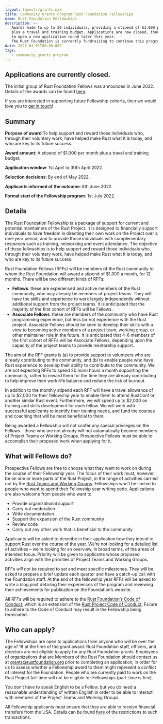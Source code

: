 ```yaml
---
layout: layouts/grants.njk
title: Community Grants Program Rust Foundation Fellowships
name: Rust Foundation Fellowships
description: >-
   Awards made to up to 20 individuals, providing a stipend of $1,000 per month
   plus a travel and training budget. Applications are now closed, though we intend 
   to open a new application round later this year. 
   The Rust Foundation is currently fundraising to continue this program.
date: 2022-04-01T00:00:00Z
tags:
   - community grants program
---
```

## Applications are currently closed.

The initial group of Rust Foundation Fellows was announced in June 2022. Details of the awards can be found [here](https://foundation.rust-lang.org/news/2022-06-14-community-grants-program-awards-announcement/).

If you are interested in supporting future Fellowship cohorts, then we would love you to [get in touch](https://foundation.rust-lang.org/info/contact/)\!

## Summary

**Purpose of award**\:To help support and reward those individuals who, through their voluntary work, have helped make Rust what it is today, and who are key to its future success.

**Award amount**\: A stipend of $1,000 per month plus a travel and training budget.

**Application window**\: 1st April to 30th April 2022.

**Selection decisions**\: By end of May 2022.

**Applicants informed of the outcome**\: 8th June 2022.

**Formal start of the Fellowship program**\: 1st July 2022.

## Details

The Rust Foundation Fellowship is a package of support for current and potential maintainers of the Rust Project. It is designed to financially support individuals to have freedom in directing their own work on the Project over a one-year period, and to provide those individuals with complementary resources such as training, networking and event attendance. The objective of these fellowships is to help support and reward those individuals who, through their voluntary work, have helped make Rust what it is today, and who are key to its future success.

Rust Foundation Fellows (RFFs) will be members of the Rust community to whom the Rust Foundation will award a stipend of $1,000 a month, for 12 months. There will be two different kinds of RFFs:

* **Fellows**\: these are experienced and active members of the Rust community, who may already be members of project teams. They will have the skills and experience to work largely independently without additional support from the project teams. It is anticipated that the majority of the first cohort of RFFs will be Fellows.
* **Associate Fellows**\: these are members of the community who have Rust programming experience, but less (or no) experience with the Rust project. Associate Fellows should be keen to develop their skills with a view to becoming active members of a project team, working group, or other maintainer role in the future. It is anticipated that 4-6 members of the first cohort of RFFs will be Associate Fellows, depending upon the capacity of the project teams to provide mentorship support.

The aim of the RFF grants is (a) to provide support to volunteers who are already contributing to the community, and (b) to enable people who have Rust experience to develop their ability to contribute to the community. We are not expecting RFFs to spend 20 *more* hours a month supporting the community, rather to reward them for the time they are already contributing to help improve their work-life balance and reduce the risk of burnout.

In addition to the monthly stipend each RFF will have a travel allowance of up to $2,000 for their fellowship year to enable them to attend RustConf or another similar Rust event. Furthermore, we will spend up to $2,000 on training and skills development for each fellow. We will work with successful applicants to identify their training needs, and fund the courses and coaching that will be most beneficial to them.

Being awarded a Fellowship will not confer any special privileges on the Fellows - those who are not already will not automatically become members of Project Teams or Working Groups. Prospective Fellows must be able to accomplish their proposed work when applying for it.

## What will Fellows do?

Prospective Fellows are free to choose what they want to work on during the course of their Fellowship year. The focus of their work must, however, be on one or more parts of the Rust Project, in the range of activities carried out by the [Rust Teams and Working Groups](https://www.rust-lang.org/governance). Fellowships won’t be limited to people who want to spend their Fellowship year writing code. Applications are also welcome from people who want to:

* Provide organizational support
* Carry out moderation
* Write documentation
* Support the expansion of the Rust community
* Review code
* Carry out any other work that is beneficial to the community

Applicants will be asked to describe in their application how they intend to support Rust over the course of the year. We’re not looking for a detailed list of activities – we’re looking for an overview, in broad terms, of the areas of intended focus. Priority will be given to applicants whose proposed activities align with the priorities of Project Teams and Working Groups.

RFFs *will not* be required to set and meet specific milestones. They will be asked to prepare a brief update each quarter and have a catch-up call with the Foundation staff. At the end of the fellowship year RFFs will be asked to write a blog post detailing their experiences of the program and reviewing their achievements for publication on the Foundation’s website.

All RFFs will be required to adhere to the [Rust Foundation’s Code of Conduct](https://foundation.rust-lang.org/policies/code-of-conduct/), which is an extension of the [Rust Project Code of Conduct](https://www.rust-lang.org/policies/code-of-conduct). Failure to adhere to the Code of Conduct may result in the Fellowship being terminated.

## Who can apply?

The Fellowships are open to applications from anyone who will be over the age of 18 at the time of the grant award. Rust Foundation staff, officers, and directors are not eligible to apply for any Rust Foundation grants. Employees of organizations that are Members of the Rust Foundation should contact us at grants@rustfoundation.org prior to completing an application, in order for us to assess whether a Fellowship award to them might represent a conflict of interest for the Foundation. People who are currently paid to work on the Rust Project full-time will not be eligible for Fellowships (part-time is fine).

You don’t have to speak English to be a Fellow, but you do need a reasonable understanding of written English in order to be able to interact with members of the Project Teams and Working Groups.

All Fellowship applicants must ensure that they are able to receive financial transfers from the USA. Details can be found [here](https://home.treasury.gov/policy-issues/financial-sanctions/sanctions-programs-and-country-information) of the restrictions to such transactions.